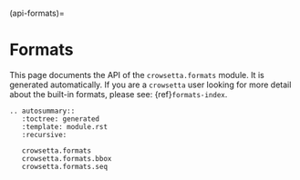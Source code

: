 (api-formats)=

# Formats

This page documents the API of the `crowsetta.formats` module.
It is generated automatically. 
If you are a `crowsetta` user looking for 
more detail about the built-in formats,
please see: {ref}`formats-index`.

```{eval-rst}
.. autosummary::
   :toctree: generated
   :template: module.rst
   :recursive:

   crowsetta.formats
   crowsetta.formats.bbox
   crowsetta.formats.seq
```
